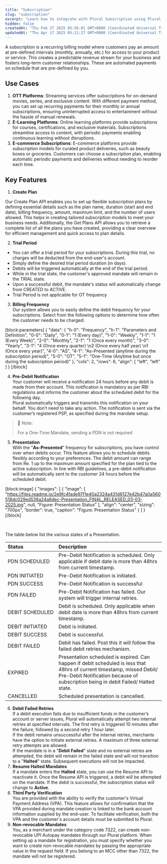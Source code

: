 ```yaml
---
title: "Subscription"
slug: "subscription"
excerpt: "Learn how to integrate with Plural Subscription using Plural APIs to allow your users to make recurring payments."
hidden: false
createdAt: "Thu Feb 27 2025 05:56:01 GMT+0000 (Coordinated Universal Time)"
updatedAt: "Thu Apr 17 2025 05:11:17 GMT+0000 (Coordinated Universal Time)"
---
```

A subscription is a recurring billing model where customers pay an amount at pre-defined intervals (monthly, annually, etc.) for access to your product or service. This creates a predictable revenue stream for your business and fosters long-term customer relationships. These are automated payments on schedule that are pre-defined by you.

## Use Cases

1. **OTT Platforms**: Streaming services offer subscriptions for on-demand movies, series, and exclusive content. With different payment method, you can set up recurring payments for their monthly or annual subscriptions, ensuring uninterrupted access to entertainment without the hassle of manual renewals.
2. **E-Learning Platforms**: Online learning platforms provide subscriptions for courses, certifications, and exclusive materials. Subscriptions streamline access to content, with periodic payments enabling continuous learning without disruptions.
3. **E-commerce Subscriptions**: E-commerce platforms provide subscription models for curated product deliveries, such as beauty boxes or groceries. Customers can choose a subscription plan, enabling automatic periodic payments and deliveries without needing to reorder each time.

## Key Features

1. **Create Plan**

Our Create Plan API enables you to set up flexible subscription plans by defining essential details such as the plan name, duration (start and end date), billing frequency, amount, maximum limit, and the number of users allowed. This helps in creating tailored subscription models to meet your business needs. Additionally, the Get Plans API allows you to retrieve a complete list of all the plans you have created, providing a clear overview for efficient management and quick access to plan details.

2. **Trial Period**

- You can offer a trial period for your subscriptions. During this trial, no charges will be deducted from the end-user's account.
- Simply define the desired trial period duration (in days).
- Debits will be triggered automatically at the end of the trial period.
- While in the trial state, the customer's approved mandate will remain in the TRIAL state.
- Upon a successful debit, the mandate's status will automatically change from CREATED to ACTIVE.
- Trial Period is not applicable for OT frequency

3. **Billing Frequency**  
   Our system allows you to easily define the debit frequency for your subscriptions. Select from the following options to determine how often the customer needs to be charged:

[block:parameters]
{
  "data": {
    "h-0": "Frequency",
    "h-1": "Parameters and Definition",
    "0-0": "Daily",
    "0-1": "1 (Every day)",
    "1-0": "Weekly",
    "1-1": "1 (Every Week)",
    "2-0": "Monthly",
    "2-1": "1 (Once every month)",
    "3-0": "Yearly",
    "3-1": "4 (Once every quarter)  \n2 (Once every half year)  \n1 (Once every year)",
    "4-0": "AS",
    "4-1": "As-Presented (anytime during the subscription period)",
    "5-0": "OT",
    "5-1": "One-Time (Anytime but once during the subscription period)"
  },
  "cols": 2,
  "rows": 6,
  "align": [
    "left",
    "left"
  ]
}
[/block]


4. **Pre-Debit Notification**  
   Your customer will receive a notification 24 hours before any debit is made from their account. This notification is mandatory as per RBI regulations and informs the customer about the scheduled debit for the following day.  
   Plural automatically triggers and transmits this notification on your behalf. You don’t need to take any action. The notification is sent via the customer’s registered PSP, as specified during the mandate setup.

> 📘 Note:
> 
> For a One-Time Mandate, sending a PDN is not required

5. **Presentation**  
   With the "**As-Presented**" frequency for subscriptions, you have control over when debits occur. This feature allows you to schedule debits flexibly according to your preferences. The debit amount can range from Re. 1 up to the maximum amount specified for the plan tied to the active subscription. In line with RBI guidelines, a pre-debit notification will be automatically sent to the customer 24 hours before the scheduled debit.

[block:image]
{
  "images": [
    {
      "image": [
        "https://files.readme.io/2e9fc4fade97f1e40a2324a431d6127e42b47a0a560518dc029ed536a24a6dec-Presentation_FINAL_RELEASED_03-03-2025.jpg",
        null,
        "Figure: Presentation Status"
      ],
      "align": "center",
      "sizing": "700px",
      "border": true,
      "caption": "Figure: Presentation Status"
    }
  ]
}
[/block]


<br />

The table below list the various states of a Presentation.

| Status          | Description                                                                                                                                                                                                 |
| :-------------- | :---------------------------------------------------------------------------------------------------------------------------------------------------------------------------------------------------------- |
| PDN SCHEDULED   | Pre-Debit Notification is scheduled. Only applicable if debit date is more than 48hrs from current timestamp.                                                                                               |
| PDN INITIATED   | Pre-Debit Notification is initiated.                                                                                                                                                                        |
| PDN SUCCESS     | Pre-Debit Notification is successful                                                                                                                                                                        |
| PDN FAILED      | Pre-Debit Notification has failed. Our system will trigger internal retries.                                                                                                                                |
| DEBIT SCHEDULED | Debit is scheduled. Only applicable when debit date is more than 48hrs from current timestamp.                                                                                                              |
| DEBIT INITIATED | Debit is initiated.                                                                                                                                                                                         |
| DEBIT SUCCESS   | Debit is successful.                                                                                                                                                                                        |
| DEBIT FAILED    | Debit has failed. Post this it will follow the failed debit retries mechanism.                                                                                                                              |
| EXPIRED         | Presentation scheduled is expired. Can happen if debit scheduled is less that 48hrs of current timestamp, missed Debit/ Pre-Debit Notification because of subscription being in debit Failed/ Halted state. |
| CANCELLED       | Scheduled presentation is cancelled.                                                                                                                                                                        |

6. **Debit Failed Retries**  
   If a debit execution fails due to insufficient funds in the customer’s account or server issues, Plural will automatically attempt two internal retries at specified intervals. The first retry is triggered 10 minutes after the failure, followed by a second retry 1 hour later.  
   If the debit remains unsuccessful after the internal retries, merchants have the option to initiate external retries. A maximum of three external retry attempts are allowed.  
   If the mandate is in a "**Debit Failed**" state and no external retries are attempted, the debit will remain in the failed state and will not transition to a "**Halted**" state. Subsequent executions will not be impacted.
7. **Resume Halted Mandates**  
   If a mandate enters the **Halted** state, you can use the Resume API to reactivate it. Once the Resume API is triggered, a debit will be attempted on the mandate. If the debit is successful, the subscription status will change to **Active**.
8. **Third Party Verification**  
   You are provided with the ability to verify the customer's Virtual Payment Address (VPA). This feature allows for confirmation that the VPA provided during mandate creation is linked to the bank account information supplied by the end-user. To facilitate verification, both the VPA and the customer's account details must be submitted to Plural.
9. **Non-revocable Mandates**  
   You, as a merchant under the category code 7322, can create non-revocable UPI Autopay mandates through our Plural platform. When setting up a mandate for registration, you must specify whether you want to create non-revocable mandates by passing the appropriate value in the request field. If you belong to an MCC other than 7322, the mandate will not be registered.
